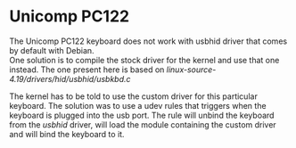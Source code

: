# Unicomp PC122

The Unicomp PC122 keyboard does not work with usbhid driver that comes by
default with Debian.  
One solution is to compile the stock driver for the kernel and use that one
instead. The one present here is based on
_linux-source-4.19/drivers/hid/usbhid/usbkbd.c_

The kernel has to be told to use the custom driver for this particular 
keyboard. The solution was to use a udev rules that triggers  when the keyboard 
is plugged into the usb port. The rule will unbind the keyboard from the 
_usbhid_ driver, will load the module containing the custom driver and will bind
the keyboard to it.





